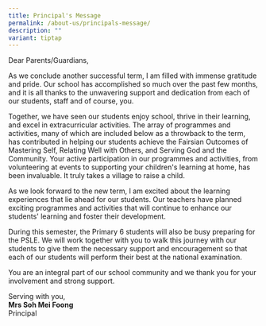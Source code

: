 ```yaml
---
title: Principal's Message
permalink: /about-us/principals-message/
description: ""
variant: tiptap
---
```

<p>Dear Parents/Guardians,</p>
<p>As we conclude another successful term, I am filled with immense gratitude
and pride. Our school has accomplished so much over the past few months,
and it is all thanks to the unwavering support and dedication from each
of our students, staff and of course, you.</p>
<p>Together, we have seen our students enjoy school, thrive in their learning,
and excel in extracurricular activities. The array of programmes and activities,
many of which are included below as a throwback to the term, has contributed
in helping our students achieve the Fairsian Outcomes of Mastering Self,
Relating Well with Others, and Serving God and the Community. Your active
participation in our programmes and activities, from volunteering at events
to supporting your children's learning at home, has been invaluable. It
truly takes a village to raise a child.</p>
<p>As we look forward to the new term, I am excited about the learning experiences
that lie ahead for our students. Our teachers have planned exciting programmes
and activities that will continue to enhance our students' learning and
foster their development.</p>
<p>During this semester, the Primary 6 students will also be busy preparing
for the PSLE. We will work together with you to walk this journey with
our students to give them the necessary support and encouragement so that
each of our students will perform their best at the national examination.</p>
<p>You are an integral part of our school community and we thank you for
your involvement and strong support.</p>
<p>Serving with you,
<br><strong>Mrs Soh Mei Foong</strong>
<br>Principal</p>
<p></p>